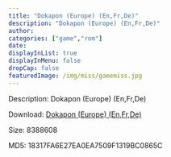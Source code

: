 ```yaml
---
title: "Dokapon (Europe) (En,Fr,De)"
description: "Dokapon (Europe) (En,Fr,De)"
author: 
categories: ["game","rom"]
date: 
displayInList: true
displayInMenu: false
dropCap: false
featuredImage: /img/miss/gamemiss.jpg
---
```


Description: Dokapon (Europe) (En,Fr,De)

Download: <a style="text-decoration:underline;" href="https://mega.nz/#!nTYkgQLY!9ltP6f6TzM0LcCTXyaTq3QyPWF3Wv5J3_2EdqvSxAdg" target = "_blank" rel = "nofollow" > Dokapon (Europe) (En,Fr,De)</a>

Size: 8388608

MD5: 18317FA6E27EA0EA7509F1319BC0865C

